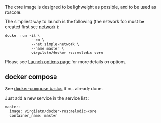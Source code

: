 The core image is designed to be lighweight as possible, and to be used as roscore.

The simpliest way to launch is the following (the network foo must be created first see [network](https://github.com/virgileTN/docker-ros/wiki/network) ):
```
docker run -it \
            --rm \
            --net simple-network \
            --name master \
            virgiletn/docker-ros:melodic-core
```
Please see [Launch options page](https://github.com/virgileTN/docker-ros/wiki/launch-options) for more details on options.

## docker compose
See [docker-compose basics](https://github.com/virgileTN/docker-ros/wiki/docker-compose) if not already done.

Just add a new service in the service list :
```
master:
  image: virgiletn/docker-ros:melodic-core
  container_name: master
```
